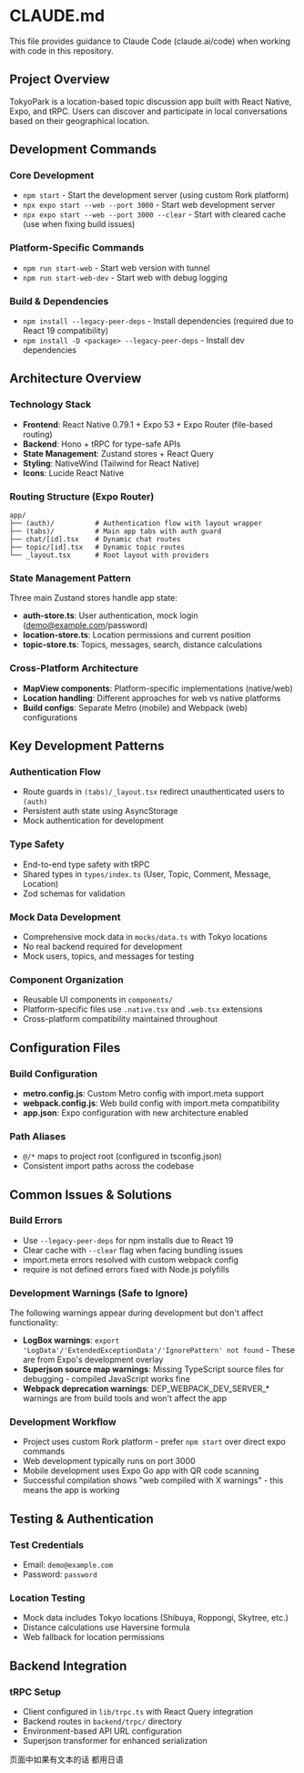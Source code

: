 # CLAUDE.md

This file provides guidance to Claude Code (claude.ai/code) when working with code in this repository.

## Project Overview

TokyoPark is a location-based topic discussion app built with React Native, Expo, and tRPC. Users can discover and participate in local conversations based on their geographical location.

## Development Commands

### Core Development
- `npm start` - Start the development server (using custom Rork platform)
- `npx expo start --web --port 3000` - Start web development server
- `npx expo start --web --port 3000 --clear` - Start with cleared cache (use when fixing build issues)

### Platform-Specific Commands
- `npm run start-web` - Start web version with tunnel
- `npm run start-web-dev` - Start web with debug logging

### Build & Dependencies
- `npm install --legacy-peer-deps` - Install dependencies (required due to React 19 compatibility)
- `npm install -D <package> --legacy-peer-deps` - Install dev dependencies

## Architecture Overview

### Technology Stack
- **Frontend**: React Native 0.79.1 + Expo 53 + Expo Router (file-based routing)
- **Backend**: Hono + tRPC for type-safe APIs
- **State Management**: Zustand stores + React Query
- **Styling**: NativeWind (Tailwind for React Native)
- **Icons**: Lucide React Native

### Routing Structure (Expo Router)
```
app/
├── (auth)/          # Authentication flow with layout wrapper
├── (tabs)/          # Main app tabs with auth guard
├── chat/[id].tsx    # Dynamic chat routes
├── topic/[id].tsx   # Dynamic topic routes
└── _layout.tsx      # Root layout with providers
```

### State Management Pattern
Three main Zustand stores handle app state:
- **auth-store.ts**: User authentication, mock login (demo@example.com/password)
- **location-store.ts**: Location permissions and current position
- **topic-store.ts**: Topics, messages, search, distance calculations

### Cross-Platform Architecture
- **MapView components**: Platform-specific implementations (native/web)
- **Location handling**: Different approaches for web vs native platforms
- **Build configs**: Separate Metro (mobile) and Webpack (web) configurations

## Key Development Patterns

### Authentication Flow
- Route guards in `(tabs)/_layout.tsx` redirect unauthenticated users to `(auth)`
- Persistent auth state using AsyncStorage
- Mock authentication for development

### Type Safety
- End-to-end type safety with tRPC
- Shared types in `types/index.ts` (User, Topic, Comment, Message, Location)
- Zod schemas for validation

### Mock Data Development
- Comprehensive mock data in `mocks/data.ts` with Tokyo locations
- No real backend required for development
- Mock users, topics, and messages for testing

### Component Organization
- Reusable UI components in `components/`
- Platform-specific files use `.native.tsx` and `.web.tsx` extensions
- Cross-platform compatibility maintained throughout

## Configuration Files

### Build Configuration
- **metro.config.js**: Custom Metro config with import.meta support
- **webpack.config.js**: Web build config with import.meta compatibility
- **app.json**: Expo configuration with new architecture enabled

### Path Aliases
- `@/*` maps to project root (configured in tsconfig.json)
- Consistent import paths across the codebase

## Common Issues & Solutions

### Build Errors
- Use `--legacy-peer-deps` for npm installs due to React 19
- Clear cache with `--clear` flag when facing bundling issues
- import.meta errors resolved with custom webpack config
- require is not defined errors fixed with Node.js polyfills

### Development Warnings (Safe to Ignore)
The following warnings appear during development but don't affect functionality:
- **LogBox warnings**: `export 'LogData'/'ExtendedExceptionData'/'IgnorePattern' not found` - These are from Expo's development overlay
- **Superjson source map warnings**: Missing TypeScript source files for debugging - compiled JavaScript works fine
- **Webpack deprecation warnings**: DEP_WEBPACK_DEV_SERVER_* warnings are from build tools and won't affect the app

### Development Workflow
- Project uses custom Rork platform - prefer `npm start` over direct expo commands
- Web development typically runs on port 3000
- Mobile development uses Expo Go app with QR code scanning
- Successful compilation shows "web compiled with X warnings" - this means the app is working

## Testing & Authentication

### Test Credentials
- Email: `demo@example.com`
- Password: `password`

### Location Testing
- Mock data includes Tokyo locations (Shibuya, Roppongi, Skytree, etc.)
- Distance calculations use Haversine formula
- Web fallback for location permissions

## Backend Integration

### tRPC Setup
- Client configured in `lib/trpc.ts` with React Query integration
- Backend routes in `backend/trpc/` directory
- Environment-based API URL configuration
- Superjson transformer for enhanced serialization

页面中如果有文本的话 都用日语